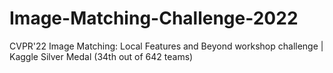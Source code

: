 # Image-Matching-Challenge-2022
CVPR'22 Image Matching: Local Features and Beyond workshop challenge | Kaggle Silver Medal (34th out of 642 teams)
